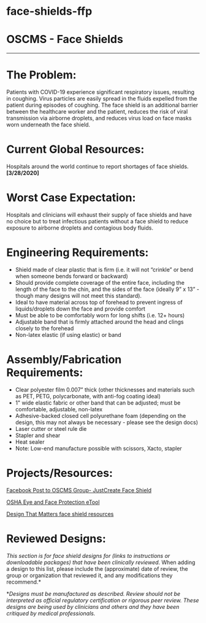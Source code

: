 # face-shields-ffp

# OSCMS - Face Shields

---

# The Problem:

Patients with COVID-19 experience significant respiratory issues, resulting in coughing. Virus particles are easily spread in the fluids expelled from the patient during episodes of coughing. The face shield is an additional barrier between the healthcare worker and the patient, reduces the risk of viral transmission via airborne droplets, and reduces virus load on face masks worn underneath the face shield.

# Current Global Resources:

Hospitals around the world continue to report shortages of face shields. **[3/28/2020]**

# Worst Case Expectation:

Hospitals and clinicians will exhaust their supply of face shields and have no choice but to treat infectious patients without a face shield to reduce exposure to airborne droplets and contagious body fluids.

# Engineering Requirements:

- Shield made of clear plastic that is firm (i.e. it will not “crinkle” or bend when someone bends forward or backward)
- Should provide complete coverage of the entire face, including the length of the face to the chin, and the sides of the face (ideally 9” x 13” - though many designs will not meet this standard).
- Ideal to have material across top of forehead to prevent ingress of liquids/droplets down the face and provide comfort
- Must be able to be comfortably worn for long shifts (i.e. 12+ hours)
- Adjustable band that is firmly attached around the head and clings closely to the forehead
- Non-latex elastic (if using elastic) or band

# Assembly/Fabrication Requirements:

- Clear polyester film 0.007” thick (other thicknesses and materials such as PET, PETG, polycarbonate, with anti-fog coating ideal)
- 1" wide elastic fabric or other band that can be adjusted; must be comfortable, adjustable, non-latex
- Adhesive-backed closed cell polyurethane foam (depending on the design, this may not always be necessary - please see the design docs)
- Laser cutter or steel rule die
- Stapler and shear
- Heat sealer
- Note: Low-end manufacture possible with scissors, Xacto, stapler

# Projects/Resources:

[Facebook Post to OSCMS Group- JustCreate Face Shield](https://www.facebook.com/groups/670932227050506/675836286560100)

[OSHA Eye and Face Protection eTool](https://www.osha.gov/SLTC/etools/eyeandface/ppe/chemicals.html#faceshields)

[Design That Matters face shield resources](https://docs.google.com/document/d/15k20PMe14_XQa-8kTA2G7nSIrF1bGSpc90_GM9H8yNI/edit?usp=sharing)

# Reviewed Designs:

*This section is for face shield designs for (links to instructions or downloadable packages) that have been clinically reviewed*. When adding a design to this list, please include the (approximate) date of review, the group or organization that reviewed it, and any modifications they recommend.*

**Designs must be manufactured as described. Review should not be interpreted as official regulatory certification or rigorous peer review. These designs are being used by clinicians and others and they have been critiqued by medical professionals.*